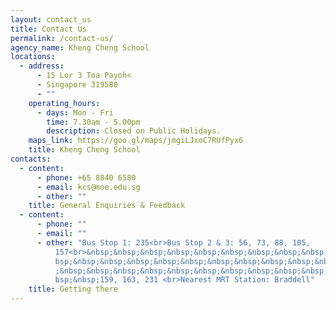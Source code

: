 ```yaml
---
layout: contact_us
title: Contact Us
permalink: /contact-us/
agency_name: Kheng Cheng School
locations:
  - address:
      - 15 Lor 3 Toa Payoh<
      - Singapore 319580
      - ""
    operating_hours:
      - days: Mon - Fri
        time: 7.30am - 5.00pm
        description: Closed on Public Holidays.
    maps_link: https://goo.gl/maps/jmgiLJxoC7RUfPyx6
    title: Kheng Cheng School
contacts:
  - content:
      - phone: +65 8840 6580
      - email: kcs@moe.edu.sg
      - other: ""
    title: General Enquiries & Feedback
  - content:
      - phone: ""
      - email: ""
      - other: "Bus Stop 1: 235<br>Bus Stop 2 & 3: 56, 73, 88, 105,
          157<br>&nbsp;&nbsp;&nbsp;&nbsp;&nbsp;&nbsp;&nbsp;&nbsp;&nbsp;&nbsp;&n\
          bsp;&nbsp;&nbsp;&nbsp;&nbsp;&nbsp;&nbsp;&nbsp;&nbsp;&nbsp;&nbsp;&nbsp\
          ;&nbsp;&nbsp;&nbsp;&nbsp;&nbsp;&nbsp;&nbsp;&nbsp;&nbsp;&nbsp;&nbsp;&n\
          bsp;&nbsp;159, 163, 231 <br>Nearest MRT Station: Braddell"
    title: Getting there
---
```

